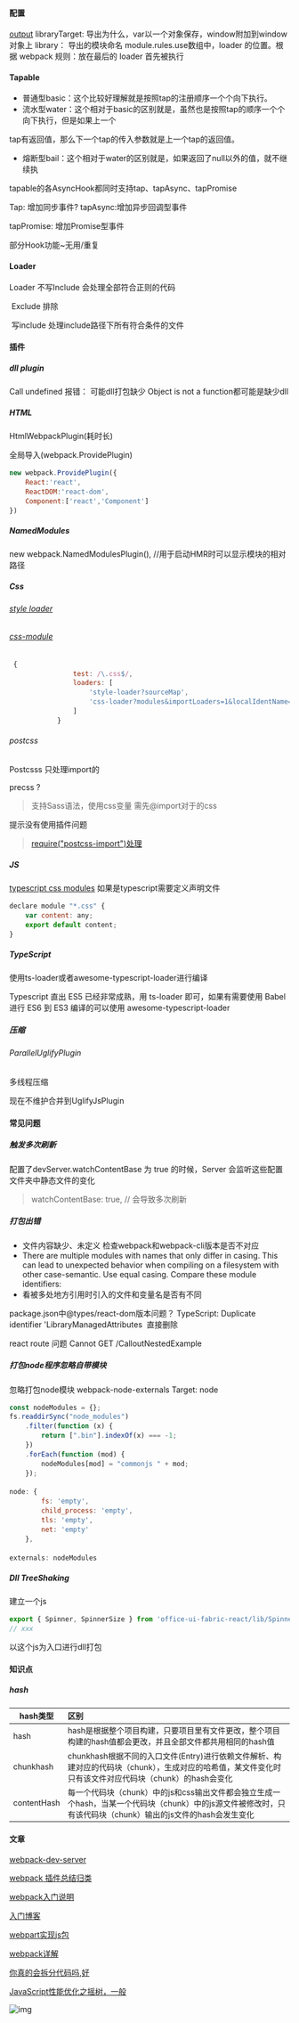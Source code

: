 #### 配置

[output](https://blog.csdn.net/whh181/article/details/80613633)
​	libraryTarget:  导出为什么，var以一个对象保存，window附加到window对象上
​	library： 导出的模块命名
module.rules.use数组中，loader 的位置。根据 webpack 规则：放在最后的 loader 首先被执行



#### Tapable

- 普通型basic：这个比较好理解就是按照tap的注册顺序一个个向下执行。
- 流水型water：这个相对于basic的区别就是，虽然也是按照tap的顺序一个个向下执行，但是如果上一个

tap有返回值，那么下一个tap的传入参数就是上一个tap的返回值。

- 熔断型bail：这个相对于water的区别就是，如果返回了null以外的值，就不继续执

 

tapable的各AsyncHook都同时支持tap、tapAsync、tapPromise

Tap: 增加同步事件?
 tapAsync:增加异步回调型事件

tapPromise: 增加Promise型事件

 

部分Hook功能~无用/重复



#### Loader

Loader  不写Include   会处理全部符合正则的代码

​	Exclude  排除

​	写include 处理include路径下所有符合条件的文件



#### 插件

##### dll plugin

Call undefined 报错： 可能dll打包缺少
Object is not a function都可能是缺少dll

##### HTML

HtmlWebpackPlugin(耗时长)

全局导入(webpack.ProvidePlugin)

```javascript
new webpack.ProvidePlugin({
    React:'react',
    ReactDOM:'react-dom',
    Component:['react','Component']
})
```

##### NamedModules
new webpack.NamedModulesPlugin(), //用于启动HMR时可以显示模块的相对路径


##### Css

###### [style loader](https://github.com/webpack-contrib/style-loader)

###### [css-module](https://github.com/gajus/react-css-modules)

```javascript
 {
                test: /\.css$/,
                loaders: [
                    'style-loader?sourceMap',
                    'css-loader?modules&importLoaders=1&localIdentName=[path]___[name]__[local]___[hash:base64:5]'
                ]
            }
```

###### postcss

Postcsss 只处理import的

precss ?  

> 支持Sass语法，使用css变量 需先@import对于的css

提示没有使用插件问题
> [require("postcss-import")处理](https://github.com/postcss/postcss/issues/1247)


##### JS

[typescript css modules](https://www.colabug.com/2303193.html)
如果是typescript需要定义声明文件

```javascript
declare module "*.css" {
    var content: any;
    export default content;
}
```





##### TypeScript

使用ts-loader或者awesome-typescript-loader进行编译

Typescript 直出 ES5 已经非常成熟，用 ts-loader 即可，如果有需要使用 Babel 进行 ES6 到 ES3 编译的可以使用 awesome-typescript-loader





##### 压缩

###### ParallelUglifyPlugin

多线程压缩

现在不维护合并到UglifyJsPlugin



#### 常见问题

##### 触发多次刷新

配置了devServer.watchContentBase 为 true 的时候，Server 会监听这些配置文件夹中静态文件的变化
> watchContentBase: true, // 会导致多次刷新


##### 打包出错

- 文件内容缺少、未定义
  检查webpack和webpack-cli版本是否不对应
- There are multiple modules with names that only differ in casing.
  This can lead to unexpected behavior when compiling on a filesystem with other case-semantic.
  Use equal casing. Compare these module identifiers:
- 看被多处地方引用时引入的文件和变量名是否有不同

package.json中@types/react-dom版本问题？
TypeScript: Duplicate identifier 'LibraryManagedAttributes
​	直接删除



react route 问题
Cannot GET /CalloutNestedExample



##### 打包node程序忽略自带模块

忽略打包node模块
	webpack-node-externals
    Target: node


```javascript
const nodeModules = {};
fs.readdirSync("node_modules")
    .filter(function (x) {
        return [".bin"].indexOf(x) === -1;
    })
    .forEach(function (mod) {
        nodeModules[mod] = "commonjs " + mod;
    });

node: {
        fs: 'empty',
        child_process: 'empty',
        tls: 'empty',
        net: 'empty'
    },
        
externals: nodeModules
```



##### Dll TreeShaking

建立一个js

```js
export { Spinner, SpinnerSize } from 'office-ui-fabric-react/lib/Spinner';
// xxx
```

以这个js为入口进行dll打包

#### 知识点
##### hash
| hash类型    | 区别                                                         |
| ----------- | :----------------------------------------------------------- |
| hash        | hash是根据整个项目构建，只要项目里有文件更改，整个项目构建的hash值都会更改，并且全部文件都共用相同的hash值 |
| chunkhash   | chunkhash根据不同的入口文件(Entry)进行依赖文件解析、构建对应的代码块（chunk），生成对应的哈希值，某文件变化时只有该文件对应代码块（chunk）的hash会变化 |
| contentHash | 每一个代码块（chunk）中的js和css输出文件都会独立生成一个hash，当某一个代码块（chunk）中的js源文件被修改时，只有该代码块（chunk）输出的js文件的hash会发生变化 |


#### 文章

[webpack-dev-server](https://webpack.js.org/configuration/dev-server/#devserver-hot)

[webpack 插件总结归类](https://segmentfault.com/a/1190000016816813)

[webpack入门说明](https://juejin.im/post/5bd66efcf265da0a8a6af2d2)

[入门博客](https://www.jianshu.com/p/3066d96aec8b)

[webpart实现js包](https://juejin.im/post/5bfca0e8f265da611204b3ca)

[webpack详解](https://github.com/ruizeng/blog/blob/master/Frontend/dive-into-webpack/article.md?hmsr=toutiao.io&utm_medium=toutiao.io&utm_source=toutiao.io)

[你真的会拆分代码吗,好](https://mp.weixin.qq.com/s?__biz=MzUxMzcxMzE5Ng==&mid=2247490234&idx=1&sn=a57614db8d5570eb4cf71c39d376ab46&chksm=f951aff9ce2626ef928250381d1914629393d75d75bbb124da6a3370bef94820132b07d11c6b&mpshare=1&scene=23&srcid=01094hCOdOckeg4crRiHe5xz#rd)

[JavaScript性能优化之摇树，一般](http://mp.weixin.qq.com/s?__biz=MzUxMzcxMzE5Ng==&mid=2247490230&idx=1&sn=7c407256e1d144631ea143f593311153&chksm=f951aff5ce2626e3c362361ac5473dcc231ffee12c8e5e9e34fd5b9b664b2cce3122b517e992&mpshare=1&scene=23&srcid=0109fyVv66SYSRewfZ52NGZV#rd)

![img](..\..\..\Note.assets\16b978c70362f7a4)